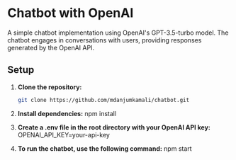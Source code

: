 # Chatbot with OpenAI

A simple chatbot implementation using OpenAI's GPT-3.5-turbo model. The chatbot engages in conversations with users, providing responses generated by the OpenAI API.

## Setup

1. **Clone the repository:**

   ```bash
   git clone https://github.com/mdanjumkamali/chatbot.git

   ```

2. **Install dependencies:**
   npm install

3. **Create a .env file in the root directory with your OpenAI API key:**
   OPENAI_API_KEY=your-api-key

4. **To run the chatbot, use the following command:**
   npm start
